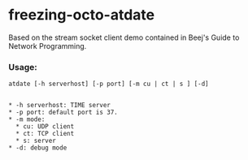 freezing-octo-atdate
====================

Based on the stream socket client demo contained in Beej's Guide to Network Programming.

### Usage:

```
atdate [-h serverhost] [-p port] [-m cu | ct | s ] [-d]


* -h serverhost: TIME server 
* -p port: default port is 37.
* -m mode:
  * cu: UDP client
  * ct: TCP client
  * s: server
* -d: debug mode 
```
